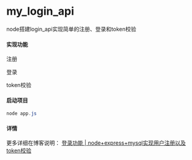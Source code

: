 # my_login_api
node搭建login_api实现简单的注册、登录和token校验

#### 实现功能

注册

登录

token校验

#### 启动项目

```powershell
node app.js
```

#### 详情

更多详细在博客说明：
[登录功能 | node+express+mysql实现用户注册以及token校验](https://superkatrina123.github.io/2022/07/27/Demo/%E7%99%BB%E5%BD%95%E5%8A%9F%E8%83%BD/%E7%99%BB%E5%BD%95%E5%8A%9F%E8%83%BD_node+express+mysql%E5%AE%9E%E7%8E%B0%E7%94%A8%E6%88%B7%E6%B3%A8%E5%86%8C%E4%BB%A5%E5%8F%8Atoken%E6%A0%A1%E9%AA%8C/)